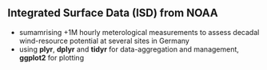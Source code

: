 ## Integrated Surface Data (ISD) from NOAA

- sumamrising +1M hourly meterological measurements to assess decadal wind-resource potential at several sites in Germany
- using **plyr**, **dplyr** and **tidyr** for data-aggregation and management, **ggplot2** for plotting
